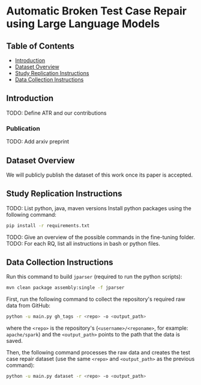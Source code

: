 # Automatic Broken Test Case Repair using Large Language Models


## Table of Contents
- [Introduction](#introduction)
- [Dataset Overview](#dataset-overview)
- [Study Replication Instructions](#study-replication-instructions)
- [Data Collection Instructions](#data-collection-instructions)


## Introduction
TODO: Define ATR and our contributions

### Publication
TODO: Add arxiv preprint


## Dataset Overview
We will publicly publish the dataset of this work once its paper is accepted.


## Study Replication Instructions

TODO: List python, java, maven versions
Install python packages using the following command:
```bash
pip install -r requirements.txt
```
TODO: Give an overview of the possible commands in the fine-tuning folder.
TODO: For each RQ, list all instructions in bash or python files.


## Data Collection Instructions
Run this command to build `jparser` (required to run the python scripts):
```bash
mvn clean package assembly:single -f jparser
```

First, run the following command to collect the repository's required raw data from GitHub:
```bash
python -u main.py gh_tags -r <repo> -o <output_path>
```
where the `<repo>` is the repository's (`<username>/<reponame>`, for example: `apache/spark`) and the `<output_path>` points to the path that the data is saved.

Then, the following command processes the raw data and creates the test case repair dataset (use the same `<repo>` and `<output_path>` as the previous command):
```bash
python -u main.py dataset -r <repo> -o <output_path>
```